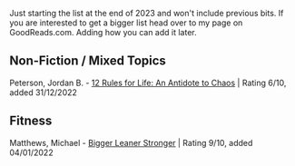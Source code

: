 Just starting the list at the end of 2023 and won't include previous bits. If you are interested to get a bigger list head over to my page on GoodReads.com. 
Adding how you can add it later.


## Non-Fiction / Mixed Topics

Peterson, Jordan B. - [12 Rules for Life: An Antidote to Chaos](https://www.goodreads.com/book/show/30257963-12-rules-for-life) | Rating 6/10, added 31/12/2022 

## Fitness

Matthews, Michael - [Bigger Leaner Stronger](https://www.goodreads.com/book/show/25049103-bigger-leaner-stronger) | Rating 9/10, added 04/01/2022
